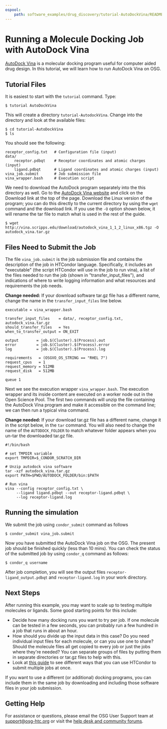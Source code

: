 ```yaml
---
ospool:
    path: software_examples/drug_discovery/tutorial-AutoDockVina/README.md
---
```


# Running a Molecule Docking Job with AutoDock Vina

[AutoDock Vina](http://vina.scripps.edu/) is a molecular docking program useful for computer aided drug design.  In this tutorial, we will learn how to run AutoDock Vina on OSG.  

## Tutorial Files 

It is easiest to start with the `tutorial` command. Type:

	$ tutorial AutoDockVina

This will create a directory `tutorial-AutodockVina`. Change into the directory and look at the available files: 

	$ cd tutorial-AutoDockVina
	$ ls

You should see the following: 

	receptor_config.txt   # Configuration file (input)
	data/
		receptor.pdbqt    # Receptor coordinates and atomic charges (input)
		ligand.pdbqt      # Ligand coordinates and atomic charges (input)
	vina_job.submit       # Job submission file
	vina_wrapper.bash     # Execution script

We need to download the AutoDock program separately into the this directory as well. Go 
to the [AutoDock Vina website](http://vina.scripps.edu/) and click on the Download link at the top of the page. Download the Linux version of the program; you can do this directly to the current directory by using the `wget` command and the download link. If you use the 
`-O` option shown below, it will rename the tar file to match what is used in the rest of the guide. 

	$ wget http://vina.scripps.edu/download/autodock_vina_1_1_2_linux_x86.tgz -O autodock_vina.tar.gz

## Files Need to Submit the Job

The file `vina_job.submit` is the job submission file and contains the description of the job in HTCondor language. Specifically, it includes an "executable" (the script HTCondor will use in the job to run vina), a list of the files needed to run the job (shown in "transfer_input_files"), and indications of where to write logging information and what resources and requirements the job needs. 

**Change needed:** If your download software tar.gz file has a different name, change the name in the `transfer_input_files` line below. 

	executable = vina_wrapper.bash

	transfer_input_files    = data/, receptor_config.txt, autodock_vina.tar.gz
	should_transfer_files   = Yes
	when_to_transfer_output = ON_EXIT

	output        = job.$(Cluster).$(Process).out
	error         = job.$(Cluster).$(Process).error
	log           = job.$(Cluster).$(Process).log

	requirements   = (OSGVO_OS_STRING == "RHEL 7")
	request_cpus   = 1
	request_memory = 512MB
	request_disk   = 512MB

	queue 1


Next we see the execution wrapper  `vina_wrapper.bash`. The execution wrapper and its inside content are executed on a worker node out in the Open Science Pool. The first two commands will unzip the file containing the AutoDock Vina program and make it accessible on the command line; we can then run a typical vina command. 

**Change needed:** If your download tar.gz file has a different name, change it in the 
script below, in the `tar` command. You will also need to change the name of the `AUTODOCK_FOLDER` to match whatever folder appears when you un-tar the downloaded tar.gz file. 

	#!/bin/bash

	# set TMPDIR variable
	export TMPDIR=$_CONDOR_SCRATCH_DIR

	# Unzip autodock vina software
	tar -xzf autodock_vina.tar.gz
	export PATH=$PWD/AUTODOCK_FOLDER/bin:$PATH

	# Run vina
	vina --config receptor_config.txt \
		 --ligand ligand.pdbqt --out receptor-ligand.pdbqt \
		 --log receptor-ligand.log

	
## Running the simulation
		
We submit the job using `condor_submit` command as follows

	$ condor_submit vina_job.submit
	
Now you have submitted the AutoDock Vina job on the OSG.  The present job should be finished quickly (less than 10 mins). You can check the status of the submitted job by using `condor_q` command as follows:

	$ condor_q username

After job completion, you will see the output files `receptor-ligand_output.pdbqt` and `receptor-ligand.log` in your work directory.

## Next Steps

After running this example, you may want to scale up to testing multiple molecules or ligands. Some good starting points for this include: 

- Decide how many docking runs you want to try per job. If one molecule can be tested in a few seconds, you can probably run a few hundred in a job that runs in about an hour. 
- How should you divide up the input data in this case? Do you need individual input files for each molecule, or can you use one to share? Should the molecule files all get copied to every job or just the jobs where they're needed? You can separate groups of files by putting them in separate directories or tar.gz files to help with this. 
- Look at [this guide](https://portal.osg-htc.org/documentation/software_examples_for_osg/python/tutorial-ScalingUp-Python/) to see different ways that you can use HTCondor to submit multiple jobs at once. 

If you want to use a different (or additional) docking programs, you can include them in the same job by downloading and including those software files in your job submission. 

## Getting Help

For assistance or questions, please email the OSG User Support team  at [support@osg-htc.org](mailto:support@osg-htc.org) or visit the [help desk and community forums](https://portal.osg-htc.org/documentation/).
